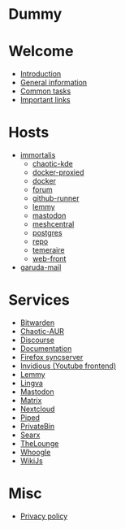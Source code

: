 # Dummy

# Welcome

- [Introduction](./intro.md)
- [General information](./general.md)
- [Common tasks](./common.md)
- [Important links](./important-links.md)

# Hosts

- [immortalis](./hosts/immortalis.md)
  - [chaotic-kde](./nixos-containers/chaotic-kde.md)
  - [docker-proxied](./nixos-containers/docker-proxied.md)
  - [docker](./nixos-containers/docker.md)
  - [forum](./nixos-containers/forum.md)
  - [github-runner](./nixos-containers/github-runner.md)
  - [lemmy](./nixos-containers/lemmy.md)
  - [mastodon](./nixos-containers/mastodon.md)
  - [meshcentral](./nixos-containers/meshcentral.md)
  - [postgres](./nixos-containers/postgres.md)
  - [repo](./nixos-containers/repo.md)
  - [temeraire](./nixos-containers/temeraire.md)
  - [web-front](./nixos-containers/web-front.md)
- [garuda-mail](./hosts/garuda-mail.md)

# Services

- [Bitwarden]()
- [Chaotic-AUR ]()
- [Discourse](./services/discourse.md)
- [Documentation](./websites/documentation.md)
- [Firefox syncserver]()
- [Invidious (Youtube frontend)]()
- [Lemmy]()
- [Lingva]()
- [Mastodon]()
- [Matrix]()
- [Nextcloud]()
- [Piped]()
- [PrivateBin]()
- [Searx]()
- [TheLounge]()
- [Whoogle]()
- [WikiJs]()

# Misc

- [Privacy policy]()
